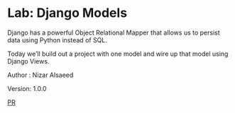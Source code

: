 # Lab: Django Models

Django has a powerful Object Relational Mapper that allows us to persist data using Python instead of SQL.

Today we’ll build out a project with one model and wire up that model using Django Views.

Author : Nizar Alsaeed

Version: 1.0.0

[PR](https://github.com/NizarAlsaeed/django-models/pull/1)
